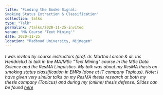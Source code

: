 ```yaml
---
title: "Finding the Smoke Signal:
Smoking Status Extraction & Classification"
collection: talks
type: "Talk"
permalink: /talks/2020-11-25-invited
venue: "MA Course 'Text Mining'"
date: 2020-11-25
location: "Radboud University, Nijmegen"
---
```


###### I was invited by course instructors (prof. dr. Martha Larson & dr. Iris Hendrickx) to talk in the MA/MSc "Text Mining" course in the MSc Data Science and the ResMA Linguistics. My talk was about my ResMA thesis on smoking status classification in EMRs (done at IT company Topicus). Note: I have given very similar talks on my ResMA thesis research at both my thesis company (Topicus) and during my (online) thesis defense. Slides can be found [here](invited_slides.pdf)
